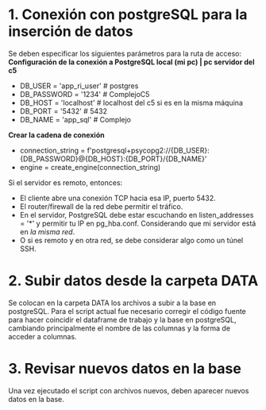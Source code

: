 # 1. Conexión con postgreSQL para la inserción de datos
Se deben especificar los siguientes parámetros para la ruta de acceso:
**Configuración de la conexión a PostgreSQL local (mi pc) | pc servidor del c5**
- DB_USER = 'app_ri_user' # postgres
- DB_PASSWORD = '1234'  # ComplejoC5
- DB_HOST = 'localhost' # localhost del c5 si es en la misma máquina
- DB_PORT = '5432' # 5432
- DB_NAME = 'app_sql' # Complejo

**Crear la cadena de conexión**

- connection_string = f'postgresql+psycopg2://{DB_USER}:{DB_PASSWORD}@{DB_HOST}:{DB_PORT}/{DB_NAME}'
- engine = create_engine(connection_string)

Si el servidor es remoto, entonces:
- El cliente abre una conexión TCP hacia esa IP, puerto 5432.
- El router/firewall de la red debe permitir el tráfico.
- En el servidor, PostgreSQL debe estar escuchando en listen_addresses = '*' y permitir tu IP en pg_hba.conf. Considerando que mi servidor está en *la misma red*.
- O si es remoto y en otra red, se debe considerar algo como un túnel SSH.

# 2. Subir datos desde la carpeta DATA
Se colocan en la carpeta DATA los archivos a subir a la base en postgreSQL. Para el script actual fue necesario corregir el código fuente para hacer coincidir el dataframe de trabajo y la base en postgreSQL, cambiando principalmente el nombre de las columnas y la forma de acceder a columnas.

# 3. Revisar nuevos datos en la base
Una vez ejecutado el script con archivos nuevos, deben aparecer nuevos datos en la base.

